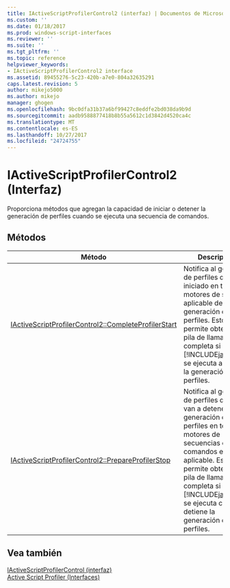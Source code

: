 ```yaml
---
title: IActiveScriptProfilerControl2 (interfaz) | Documentos de Microsoft
ms.custom: ''
ms.date: 01/18/2017
ms.prod: windows-script-interfaces
ms.reviewer: ''
ms.suite: ''
ms.tgt_pltfrm: ''
ms.topic: reference
helpviewer_keywords:
- IActiveScriptProfilerControl2 interface
ms.assetid: 89455276-5c23-420b-a7e0-804a32635291
caps.latest.revision: 5
author: mikejo5000
ms.author: mikejo
manager: ghogen
ms.openlocfilehash: 9bc0dfa31b37a6bf99427c8eddfe2bd038da9b9d
ms.sourcegitcommit: aadb9588877418b8b55a5612c1d3842d4520ca4c
ms.translationtype: MT
ms.contentlocale: es-ES
ms.lasthandoff: 10/27/2017
ms.locfileid: "24724755"
---
```

# <a name="iactivescriptprofilercontrol2-interface"></a>IActiveScriptProfilerControl2 (Interfaz)
Proporciona métodos que agregan la capacidad de iniciar o detener la generación de perfiles cuando se ejecuta una secuencia de comandos.  
  
## <a name="methods"></a>Métodos  
  
|Método|Descripción|  
|------------|-----------------|  
|[IActiveScriptProfilerControl2::CompleteProfilerStart](../../winscript/reference/iactivescriptprofilercontrol2-completeprofilerstart.md)|Notifica al generador de perfiles que se ha iniciado en todos los motores de scripts aplicable de generación de perfiles. Esto le permite obtener la pila de llamadas completa si [!INCLUDE[javascript](../../javascript/includes/javascript-md.md)] se ejecuta al iniciar la generación de perfiles.|  
|[IActiveScriptProfilerControl2::PrepareProfilerStop](../../winscript/reference/iactivescriptprofilercontrol2-prepareprofilerstop.md)|Notifica al generador de perfiles que se van a detener la generación de perfiles en todos los motores de secuencias de comandos es aplicable. Esto le permite obtener la pila de llamadas completa si [!INCLUDE[javascript](../../javascript/includes/javascript-md.md)] se ejecuta cuando se detiene la generación de perfiles.|  
  
## <a name="see-also"></a>Vea también  
 [IActiveScriptProfilerControl (interfaz)](../../winscript/reference/iactivescriptprofilercontrol-interface.md)   
 [Active Script Profiler (Interfaces)](../../winscript/reference/active-script-profiler-interfaces.md)